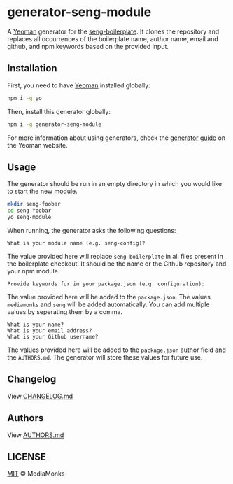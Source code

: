 
# generator-seng-module

A [Yeoman](http://yeoman.io/) generator for the [seng-boilerplate](https://github.com/mediamonks/seng-boilerplate).
It clones the repository and replaces all occurrences of the boilerplate
name, author name, email and github, and npm keywords based on the
provided input.


## Installation

First, you need to have [Yeoman](https://www.npmjs.com/package/yo)
installed globally:

```sh
npm i -g yo
```

Then, install this generator globally:

```sh
npm i -g generator-seng-module
```

For more information about using generators, check the [generator guide](http://yeoman.io/learning/index.html)
on the Yeoman website.

## Usage

The generator should be run in an empty directory in which you would
like to start the new module.

```sh
mkdir seng-foobar
cd seng-foobar
yo seng-module
```

When running, the generator asks the following questions:

```
What is your module name (e.g. seng-config)?
```

The value provided here will replace `seng-boilerplate` in all files
present in the boilerplate checkout. It should be the name or the Github
repository and your npm module.

```
Provide keywords for in your package.json (e.g. configuration):
```

The value provided here will be added to the `package.json`. The values
`mediamonks` and `seng` will be added automatically. You can add multiple
values by seperating them by a comma.

```
What is your name?
What is your email address?
What is your Github username?
```

The values provided here will be added to the `package.json` author
field and the `AUTHORS.md`. The generator will store these values for
future use.


## Changelog

View [CHANGELOG.md](./CHANGELOG.md)


## Authors

View [AUTHORS.md](./AUTHORS.md)


## LICENSE

[MIT](./LICENSE) © MediaMonks


